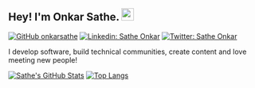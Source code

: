 ## Hey! I'm Onkar Sathe. <img src="https://media.giphy.com/media/hvRJCLFzcasrR4ia7z/giphy.gif" width="25px">

[![GitHub onkarsathe](https://img.shields.io/github/followers/onkarsathe?label=follow&style=social)](https://github.com/onkarsathe)
[![Linkedin: Sathe Onkar](https://img.shields.io/badge/-Sathe%20Onkar-blue?style=flat-square&logo=Linkedin&logoColor=white&link=https://www.linkedin.com/in/onkar-sathe/)](https://www.linkedin.com/in/onkar-sathey/)
[![Twitter: Sathe Onkar](https://img.shields.io/twitter/follow/satheonkar?style=social)](https://twitter.com/OnkarSathe16)
  
I develop software, build technical communities, create content and love meeting new people!


[![Sathe's GitHub Stats](https://github-readme-stats.vercel.app/api?username=onkarsathe&hide=issues&count_private=true&show_icons=true&theme=calm)](https://github.com/onkarsathe/github-readme-stats)
[![Top Langs](https://github-readme-stats.vercel.app/api/top-langs/?username=onkarsathe&layout=compact&theme=calm)](https://github.com/onkarsathe/github-readme-stats)




<!--
*onkarsathe/onkarsathe* is a ✨ special ✨ repository because its README.md (this file) appears on your GitHub profile.

-->
